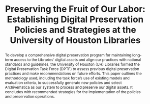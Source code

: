 ---
abstract: 'To develop a comprehensive digital preservation program for maintaining
  long-term access to the Libraries’ digital assets and align our practices with national
  standards and guidelines, the

  University of Houston (UH) Libraries formed the Digital Preservation Task Force
  (DPTF) to assess previous digital

  preservation practices and make recommendations on future efforts. This paper outlines
  the methodology used, including the task force’s use of existing models and evaluation
  criteria, to

  successfully generate new policies and select Archivematica as our system to process
  and preserve our digital assets. It concludes with recommended strategies for the
  implementation of the

  policies and preservation operations.'
creators:
- Wu, Annie
- Manning, Mary
- Spragg, Rob
- Krewer, Drew
- Thompson, Santi
date: null
document_url: https://services.phaidra.univie.ac.at/api/object/o:429562/download
grand_parent: iPRES
institutions: []
keywords:
- digital preservation policy; system evaluation; archivematica
landing_page_url: https://phaidra.univie.ac.at/o:429562
language: eng
layout: publication
license: CC BY 4.0 International
notes_url: null
parent: iPRES 2015
presentation_url: null
size: 185061
source_name: iPRES
title: 'Preserving the Fruit of Our Labor: Establishing Digital Preservation Policies
  and Strategies at the University of Houston Libraries'
type: paper
year: 2015
---
